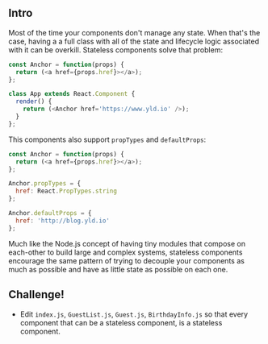 ## Intro

Most of the time your components don't manage any state. When that's the case, having a a full class with all of the state and lifecycle logic associated with it can be overkill. Stateless components solve that problem:

```js
const Anchor = function(props) {
  return (<a href={props.href}></a>);
};

class App extends React.Component {
  render() {
    return (<Anchor href='https://www.yld.io' />);
  }
};
```

This components also support `propTypes` and `defaultProps`:

```js
const Anchor = function(props) {
  return (<a href={props.href}></a>);
};

Anchor.propTypes = {
  href: React.PropTypes.string
};

Anchor.defaultProps = {
  href: 'http://blog.yld.io'
};
```

Much like the Node.js concept of having tiny modules that compose on each-other to build large and complex systems, stateless components encourage the same pattern of trying to decouple your components as much as possible and have as little state as possible on each one.

## Challenge!

 * Edit `index.js`, `GuestList.js`, `Guest.js`, `BirthdayInfo.js` so that every component that can be a stateless component, is a stateless component.
